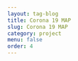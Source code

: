 ```yaml
---
layout: tag-blog
title: Corona 19 MAP
slug: Corona 19 MAP
category: project
menu: false
order: 4
---
```

